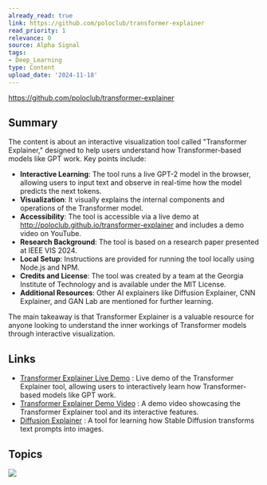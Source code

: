 ```yaml
---
already_read: true
link: https://github.com/poloclub/transformer-explainer
read_priority: 1
relevance: 0
source: Alpha Signal
tags:
- Deep_Learning
type: Content
upload_date: '2024-11-18'
---
```


https://github.com/poloclub/transformer-explainer
## Summary

The content is about an interactive visualization tool called "Transformer Explainer," designed to help users understand how Transformer-based models like GPT work. Key points include:

- **Interactive Learning**: The tool runs a live GPT-2 model in the browser, allowing users to input text and observe in real-time how the model predicts the next tokens.
- **Visualization**: It visually explains the internal components and operations of the Transformer model.
- **Accessibility**: The tool is accessible via a live demo at http://poloclub.github.io/transformer-explainer and includes a demo video on YouTube.
- **Research Background**: The tool is based on a research paper presented at IEEE VIS 2024.
- **Local Setup**: Instructions are provided for running the tool locally using Node.js and NPM.
- **Credits and License**: The tool was created by a team at the Georgia Institute of Technology and is available under the MIT License.
- **Additional Resources**: Other AI explainers like Diffusion Explainer, CNN Explainer, and GAN Lab are mentioned for further learning.

The main takeaway is that Transformer Explainer is a valuable resource for anyone looking to understand the inner workings of Transformer models through interactive visualization.
## Links

- [Transformer Explainer Live Demo](http://poloclub.github.io/transformer-explainer) : Live demo of the Transformer Explainer tool, allowing users to interactively learn how Transformer-based models like GPT work.
- [Transformer Explainer Demo Video](https://youtu.be/TFUc41G2ikY) : A demo video showcasing the Transformer Explainer tool and its interactive features.
- [Diffusion Explainer](https://poloclub.github.io/diffusion-explainer) : A tool for learning how Stable Diffusion transforms text prompts into images.

## Topics

![](topics/Tool/Transformer%20Explainer)